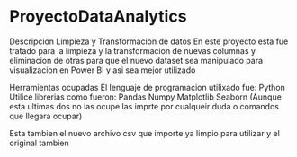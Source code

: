 # ProyectoDataAnalytics
Descripcion Limpieza y Transformacion de datos 
En este proyecto esta fue tratado para la limpieza y la transformacion de nuevas columnas y eliminacion de otras para que el nuevo dataset sea manipulado para visualizacion en Power BI y asi sea mejor utilizado

Herramientas ocupadas
El lenguaje de programacion utilixado fue:
Python
Utilice librerias como fueron:
Pandas
Numpy
Matplotlib
Seaborn
(Aunque esta ultimas dos no las ocupe las imprte por cualqueir duda o comandos que llegara ocupar)

Esta tambien el nuevo archivo csv que importe ya limpio para utilizar y el original tambien 


